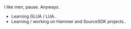 I like men, pause. Anyways.

- Learning GLUA / LUA..
- Learning / working on Hammer and SourceSDK projects..

